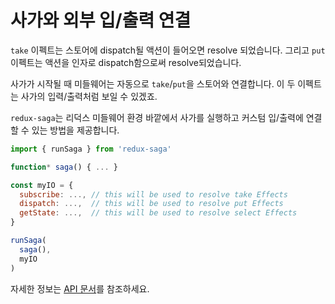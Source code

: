 # 사가와 외부 입/출력 연결

`take` 이펙트는 스토어에 dispatch될 액션이 들어오면 resolve 되었습니다. 그리고 `put` 이펙트는 액션을 인자로 dispatch함으로써 resolve되었습니다.

사가가 시작될 때 미들웨어는 자동으로 `take`/`put`을 스토어와 연결합니다. 이 두 이펙트는 사가의 입력/출력처럼 보일 수 있겠죠.

`redux-saga`는 리덕스 미들웨어 환경 바깥에서 사가를 실행하고 커스텀 입/출력에 연결할 수 있는 방법을 제공합니다.

```javascript
import { runSaga } from 'redux-saga'

function* saga() { ... }

const myIO = {
  subscribe: ..., // this will be used to resolve take Effects
  dispatch: ...,  // this will be used to resolve put Effects
  getState: ...,  // this will be used to resolve select Effects
}

runSaga(
  saga(),
  myIO
)
```

자세한 정보는 [API 문서](https://mskims.github.io/redux-saga-in-korean/api/index.html#runsagaiterator-options)를 참조하세요.
